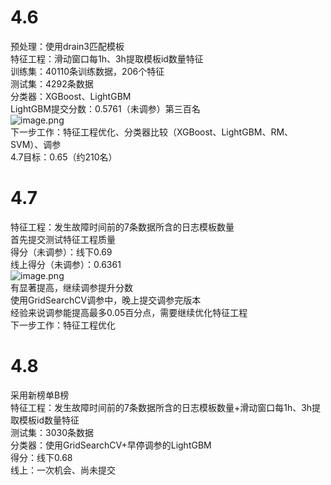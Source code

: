 <a name="GgAk4"></a>
# 4.6
预处理：使用drain3匹配模板<br />特征工程：滑动窗口每1h、3h提取模板id数量特征<br />训练集：40110条训练数据，206个特征<br />测试集：4292条数据<br />分类器：XGBoost、LightGBM<br />LightGBM提交分数：0.5761（未调参）第三百名<br />![image.png](https://cdn.nlark.com/yuque/0/2022/png/25902650/1649236647714-751f45f8-af98-486a-949e-ebbeb01c33ae.png#clientId=ua21e1e6c-9ae3-4&crop=0&crop=0&crop=1&crop=1&from=paste&height=95&id=u9d8b15d3&margin=%5Bobject%20Object%5D&name=image.png&originHeight=142&originWidth=406&originalType=binary&ratio=1&rotation=0&showTitle=false&size=9069&status=done&style=none&taskId=u256cd50c-3b4a-479f-b883-4906452a7e4&title=&width=270.6666666666667)<br />下一步工作：特征工程优化、分类器比较（XGBoost、LightGBM、RM、SVM）、调参	<br />4.7目标：0.65（约210名）
<a name="WfzNU"></a>
# 4.7
特征工程：发生故障时间前的7条数据所含的日志模板数量<br />首先提交测试特征工程质量<br />得分（未调参）：线下0.69<br />线上得分（未调参）：0.6361<br />![image.png](https://cdn.nlark.com/yuque/0/2022/png/25902650/1649321509038-c442c9ea-6e56-44d9-a7d4-4e8c8cb55cf4.png#clientId=uf4e1294b-d9cb-4&crop=0&crop=0&crop=1&crop=1&from=paste&height=111&id=uee355580&margin=%5Bobject%20Object%5D&name=image.png&originHeight=167&originWidth=400&originalType=binary&ratio=1&rotation=0&showTitle=false&size=9546&status=done&style=none&taskId=ub931234f-d5b7-4b3c-a01c-86800c83dc1&title=&width=266.6666666666667)<br />有显著提高，继续调参提升分数<br />使用GridSearchCV调参中，晚上提交调参完版本<br />经验来说调参能提高最多0.05百分点，需要继续优化特征工程<br />下一步工作：特征工程优化
<a name="jeC21"></a>
# 4.8
采用新榜单B榜<br />特征工程：发生故障时间前的7条数据所含的日志模板数量+滑动窗口每1h、3h提取模板id数量特征<br />测试集：3030条数据<br />分类器：使用GridSearchCV+早停调参的LightGBM<br />得分：线下0.68<br />线上：一次机会、尚未提交

